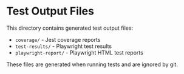 # Test Output Files

This directory contains generated test output files:

- `coverage/` - Jest coverage reports
- `test-results/` - Playwright test results
- `playwright-report/` - Playwright HTML test reports

These files are generated when running tests and are ignored by git.

